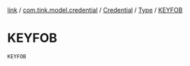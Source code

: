 [link](../../../index.md) / [com.tink.model.credential](../../index.md) / [Credential](../index.md) / [Type](index.md) / [KEYFOB](./-k-e-y-f-o-b.md)

# KEYFOB

`KEYFOB`
